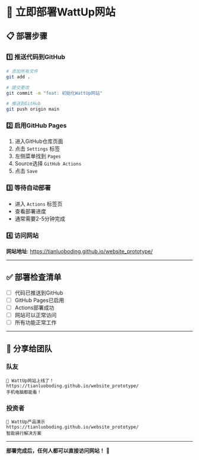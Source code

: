 # 🚀 立即部署WattUp网站

## 📋 部署步骤

### 1️⃣ 推送代码到GitHub
```bash
# 添加所有文件
git add .

# 提交更改
git commit -m "feat: 初始化WattUp网站"

# 推送到GitHub
git push origin main
```

### 2️⃣ 启用GitHub Pages
1. 进入GitHub仓库页面
2. 点击 `Settings` 标签
3. 左侧菜单找到 `Pages`
4. Source选择 `GitHub Actions`
5. 点击 `Save`

### 3️⃣ 等待自动部署
- 进入 `Actions` 标签页
- 查看部署进度
- 通常需要2-5分钟完成

### 4️⃣ 访问网站
**网站地址**: https://tianluoboding.github.io/website_prototype/

---

## ✅ 部署检查清单

- [ ] 代码已推送到GitHub
- [ ] GitHub Pages已启用
- [ ] Actions部署成功
- [ ] 网站可以正常访问
- [ ] 所有功能正常工作

---

## 🎯 分享给团队

### 队友
```
🚀 WattUp网站上线了！
https://tianluoboding.github.io/website_prototype/
手机电脑都能看！
```

### 投资者
```
💼 WattUp产品演示
https://tianluoboding.github.io/website_prototype/
智能骑行解决方案
```

---

**部署完成后，任何人都可以直接访问网站！** 🌟
